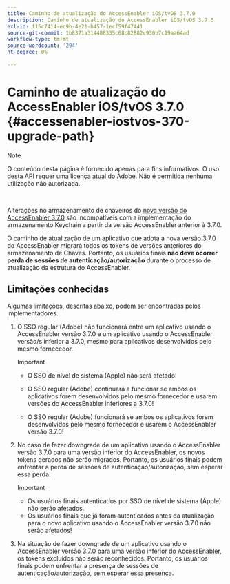 ```yaml
---
title: Caminho de atualização do AccessEnabler iOS/tvOS 3.7.0
description: Caminho de atualização do AccessEnabler iOS/tvOS 3.7.0
exl-id: f15c7414-ec9b-4e21-b457-1ecf59f47441
source-git-commit: 1b8371a314488335c68c82882c930b7c19aa64ad
workflow-type: tm+mt
source-wordcount: '294'
ht-degree: 0%

---
```


# Caminho de atualização do AccessEnabler iOS/tvOS 3.7.0 {#accessenabler-iostvos-370-upgrade-path}

>[!NOTE]
>
>O conteúdo desta página é fornecido apenas para fins informativos. O uso desta API requer uma licença atual do Adobe. Não é permitida nenhuma utilização não autorizada.

</br>

Alterações no armazenamento de chaveiros do [nova versão do AccessEnabler 3.7.0](/help/authentication/authn-rn-ios-tvos-370.md) são incompatíveis com a implementação do armazenamento Keychain a partir da versão AccessEnabler anterior à 3.7.0.

O caminho de atualização de um aplicativo que adota a nova versão 3.7.0 do AccessEnabler migrará todos os tokens de versões anteriores do armazenamento de Chaves. Portanto, os usuários finais **não deve ocorrer perda de sessões de autenticação/autorização** durante o processo de atualização da estrutura do AccessEnabler.

## Limitações conhecidas

Algumas limitações, descritas abaixo, podem ser encontradas pelos implementadores.


1. O SSO regular (Adobe) não funcionará entre um aplicativo usando o AccessEnabler versão 3.7.0 e um aplicativo usando o AccessEnabler versão/s inferior a 3.7.0, mesmo para aplicativos desenvolvidos pelo mesmo fornecedor.

   >[!IMPORTANT]
   >
   >* O SSO de nível de sistema (Apple) não será afetado!
   >
   >* O SSO regular (Adobe) continuará a funcionar se ambos os aplicativos forem desenvolvidos pelo mesmo fornecedor e usarem versões do AccessEnabler inferiores a 3.7.0!
   >
   >* O SSO regular (Adobe) funcionará se ambos os aplicativos forem desenvolvidos pelo mesmo fornecedor e usarem o AccessEnabler versão 3.7.0!


1. No caso de fazer downgrade de um aplicativo usando o AccessEnabler versão 3.7.0 para uma versão inferior do AccessEnabler, os novos tokens gerados não serão migrados. Portanto, os usuários finais podem enfrentar a perda de sessões de autenticação/autorização, sem esperar essa perda.

   >[!IMPORTANT]
   >
   >* Os usuários finais autenticados por SSO de nível de sistema (Apple) não serão afetados.
   >* Os usuários finais que já foram autenticados antes da atualização para o novo aplicativo usando o AccessEnabler versão 3.7.0 não serão afetados!

1. Na situação de fazer downgrade de um aplicativo usando o AccessEnabler versão 3.7.0 para uma versão inferior do AccessEnabler, os tokens excluídos não serão reconhecidos. Portanto, os usuários finais podem enfrentar a presença de sessões de autenticação/autorização, sem esperar essa presença.
